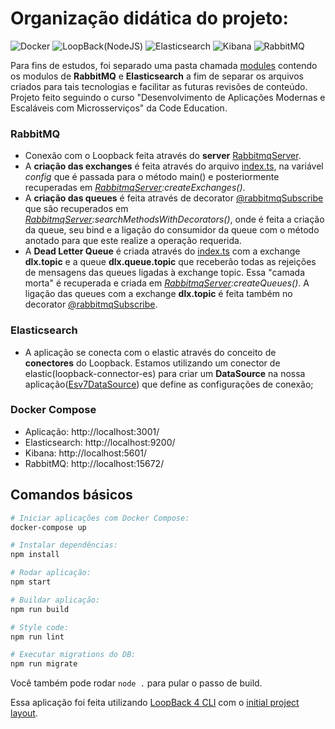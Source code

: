 # Organização didática do projeto:
![Docker](https://img.shields.io/badge/-Docker-blue?style=flat-square&logo=Docker&logoColor=white)
![LoopBack(NodeJS)](https://img.shields.io/badge/-LoopBack-blue?style=flat-square)
![Elasticsearch](https://img.shields.io/badge/-Elasticsearch-red?style=flat-square&logo=elasticsearch)
![Kibana](https://img.shields.io/badge/-Kibana-blue?style=flat-square&logo=kibana&color=005571)
![RabbitMQ](https://img.shields.io/badge/-RabbitMQ-white?style=flat-square&logo=RabbitMQ)

Para fins de estudos, foi separado uma pasta chamada [modules](https://github.com/VictorMagalhaesSales/microservice-loopback-video/tree/master/src/modules) contendo os modulos de **RabbitMQ** e **Elasticsearch** a fim de separar os arquivos criados para tais tecnologias e facilitar as futuras revisões de conteúdo. Projeto feito seguindo o curso "Desenvolvimento de Aplicações Modernas e Escaláveis com Microsserviços" da Code Education.

### RabbitMQ
- Conexão com o Loopback feita através do **server** [RabbitmqServer](https://github.com/VictorMagalhaesSales/microservice-loopback-video/blob/master/src/modules/rabbitmq/rabbitmq.server.ts).
- A **criação das exchanges** é feita através do arquivo [index.ts](https://github.com/VictorMagalhaesSales/microservice-loopback-video/blob/master/src/index.ts), na variável *config* que é passada para o método main() e posteriormente recuperadas em *[RabbitmqServer](https://github.com/VictorMagalhaesSales/microservice-loopback-video/blob/master/src/modules/rabbitmq/rabbitmq.server.ts):createExchanges()*.
- A **criação das queues** é feita através de decorator [@rabbitmqSubscribe](https://github.com/VictorMagalhaesSales/microservice-loopback-video/blob/master/src/modules/rabbitmq/rabbitmq-subscribe.decorator.ts) que são recuperados em *[RabbitmqServer](https://github.com/VictorMagalhaesSales/microservice-loopback-video/blob/master/src/modules/rabbitmq/rabbitmq.server.ts):searchMethodsWithDecorators()*, onde é feita a criação da queue, seu bind e a ligação do consumidor da queue com o método anotado para que este realize a operação requerida.
- A **Dead Letter Queue** é criada através do [index.ts](https://github.com/VictorMagalhaesSales/microservice-loopback-video/blob/master/src/index.ts) com a exchange **dlx.topic** e a queue **dlx.queue.topic** que receberão todas as rejeições de mensagens das queues ligadas à exchange topic. Essa "camada morta" é recuperada e criada em *[RabbitmqServer](https://github.com/VictorMagalhaesSales/microservice-loopback-video/blob/master/src/modules/rabbitmq/rabbitmq.server.ts):createQueues()*. A ligação das queues com a exchange **dlx.topic** é feita também no decorator [@rabbitmqSubscribe](https://github.com/VictorMagalhaesSales/microservice-loopback-video/blob/master/src/modules/rabbitmq/rabbitmq-subscribe.decorator.ts).

### Elasticsearch
- A aplicação se conecta com o elastic através do conceito de **conectores** do Loopback. Estamos utilizando um conector de elastic(loopback-connector-es) para criar um **DataSource** na nossa aplicação([Esv7DataSource](https://github.com/VictorMagalhaesSales/microservice-loopback-video/blob/master/src/modules/elasticsearch/esv7.datasource.ts)) que define as configurações de conexão;

### Docker Compose
- Aplicação: http://localhost:3001/
- Elasticsearch: http://localhost:9200/
- Kibana: http://localhost:5601/
- RabbitMQ: http://localhost:15672/

## Comandos básicos
```sh
# Iniciar aplicações com Docker Compose:
docker-compose up

# Instalar dependências:
npm install

# Rodar aplicação:
npm start

# Buildar aplicação:
npm run build

# Style code:
npm run lint

# Executar migrations do DB:
npm run migrate
```
Você também pode rodar `node .` para pular o passo de build.

Essa aplicação foi feita utilizando [LoopBack 4 CLI](https://loopback.io/doc/en/lb4/Command-line-interface.html) com o
[initial project layout](https://loopback.io/doc/en/lb4/Loopback-application-layout.html).
